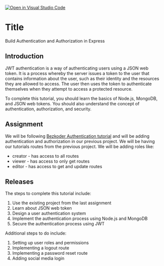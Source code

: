 [![Open in Visual Studio Code](https://classroom.github.com/assets/open-in-vscode-718a45dd9cf7e7f842a935f5ebbe5719a5e09af4491e668f4dbf3b35d5cca122.svg)](https://classroom.github.com/online_ide?assignment_repo_id=11110261&assignment_repo_type=AssignmentRepo)
# Title
Build Authentication and Authorization in Express


## Introduction

JWT authentication is a way of authenticating users using a JSON web token. It is a process whereby the server issues a token to the user that contains information about the user, such as their identity and the resources they are allowed to access. The user then uses the token to authenticate themselves when they attempt to access a protected resource.

To complete this tutorial, you should learn the basics of Node.js, MongoDB, and JSON web tokens. You should also understand the concept of authentication, authorization, and security.

## Assignment

We will be following [Bezkoder Authentication tutorial](https://www.bezkoder.com/node-js-mongodb-auth-jwt/) and will be adding authentication and authorization in our previous project. We will be having our tutorials routes from the previous project. 
We will be adding roles like:
- creator - has access to all routes
- viewer - has access to only get routes
- editor - has access to get and update routes

## Releases

The steps to complete this tutorial include:
1. Use the existing project from the last assignment
2. Learn about JSON web token
3. Design a user authentication system
4. Implement the authentication process using Node.js and MongoDB
5. Secure the authentication process using JWT

Additional steps to do include:
1. Setting up user roles and permissions
2. Implementing a logout route
3. Implementing a password reset route
4. Adding social media login

